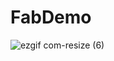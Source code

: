 # FabDemo

![ezgif com-resize (6)](https://user-images.githubusercontent.com/45949734/225782100-9e6228b4-770f-4754-9052-28d833e99640.gif)
